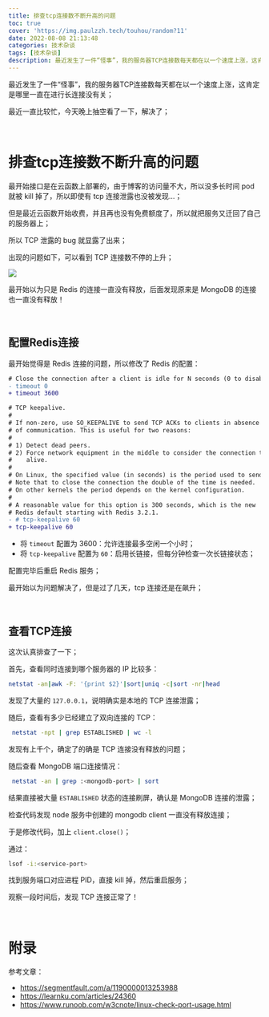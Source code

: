 ```yaml
---
title: 排查tcp连接数不断升高的问题
toc: true
cover: 'https://img.paulzzh.tech/touhou/random?11'
date: 2022-08-08 21:13:48
categories: 技术杂谈
tags: [技术杂谈]
description: 最近发生了一件“怪事”，我的服务器TCP连接数每天都在以一个速度上涨，这肯定是哪里一直在进行长连接没有关。最近一直比较忙，今天晚上抽空看了一下，解决了。
---
```


最近发生了一件“怪事”，我的服务器TCP连接数每天都在以一个速度上涨，这肯定是哪里一直在进行长连接没有关；

最近一直比较忙，今天晚上抽空看了一下，解决了；

<br/>

<!--more-->

# **排查tcp连接数不断升高的问题**

最开始接口是在云函数上部署的，由于博客的访问量不大，所以没多长时间 pod 就被 kill 掉了，所以即使有 tcp 连接泄露也没被发现…；

但是最近云函数开始收费，并且再也没有免费额度了，所以就把服务又迁回了自己的服务器上；

所以 TCP 泄露的 bug 就显露了出来；

出现的问题如下，可以看到 TCP 连接数不停的上升；

![](https://raw.fastgit.org/JasonkayZK/blog_static/master/images/blog_tcp.png)

最开始以为只是 Redis 的连接一直没有释放，后面发现原来是 MongoDB 的连接也一直没有释放！

<br/>

## **配置Redis连接**

最开始觉得是 Redis 连接的问题，所以修改了 Redis 的配置：

```diff
# Close the connection after a client is idle for N seconds (0 to disable)
- timeout 0
+ timeout 3600

# TCP keepalive.
#
# If non-zero, use SO_KEEPALIVE to send TCP ACKs to clients in absence
# of communication. This is useful for two reasons:
#
# 1) Detect dead peers.
# 2) Force network equipment in the middle to consider the connection to be
#    alive.
#
# On Linux, the specified value (in seconds) is the period used to send ACKs.
# Note that to close the connection the double of the time is needed.
# On other kernels the period depends on the kernel configuration.
#
# A reasonable value for this option is 300 seconds, which is the new
# Redis default starting with Redis 3.2.1.
- # tcp-keepalive 60 
+ tcp-keepalive 60
```

-   将 `timeout` 配置为 3600：允许连接最多空闲一个小时；
-   将 `tcp-keepalive` 配置为 `60`：启用长链接，但每分钟检查一次长链接状态；

配置完毕后重启 Redis 服务；

最开始以为问题解决了，但是过了几天，tcp 连接还是在飙升；

<br/>

## **查看TCP连接**

这次认真排查了一下；

首先，查看同时连接到哪个服务器的 IP 比较多：

```bash
netstat -an|awk -F: '{print $2}'|sort|uniq -c|sort -nr|head
```

发现了大量的 `127.0.0.1`，说明确实是本地的 TCP 连接泄露；

随后，查看有多少已经建立了双向连接的 TCP：

```bash
 netstat -npt | grep ESTABLISHED | wc -l
```

发现有上千个，确定了的确是 TCP 连接没有释放的问题；

随后查看 MongoDB 端口连接情况：

```bash
 netstat -an | grep :<mongodb-port> | sort
```

结果直接被大量 `ESTABLISHED` 状态的连接刷屏，确认是 MongoDB 连接的泄露；

检查代码发现 node 服务中创建的 mongodb client 一直没有释放连接；

于是修改代码，加上 `client.close()`；

通过：

```bash
lsof -i:<service-port>
```

找到服务端口对应进程 PID，直接 kill 掉，然后重启服务；

观察一段时间后，发现 TCP 连接正常了！

<br/>

# **附录**

参考文章：

-   https://segmentfault.com/a/1190000013253988
-   https://learnku.com/articles/24360
-   https://www.runoob.com/w3cnote/linux-check-port-usage.html

<br/>

